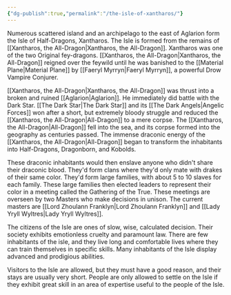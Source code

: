 ```yaml
---
{"dg-publish":true,"permalink":"/the-isle-of-xantharos/"}
---
```


Numerous scattered island and an archipelago to the east of Aglarion form the Isle of Half-Dragons, Xantharos. The Isle is formed from the remains of [[Xantharos, the All-Dragon\|Xantharos, the All-Dragon]]. Xantharos was one of the two Original fey-dragons. [[Xantharos, the All-Dragon\|Xantharos, the All-Dragon]] reigned over the feywild until he was banished to the [[Material Plane\|Material Plane]] by [[Faeryl Myrryn\|Faeryl Myrryn]], a powerful Drow Vampire Conjurer. 

[[Xantharos, the All-Dragon\|Xantharos, the All-Dragon]] was thrust into a broken and ruined [[Aglarion\|Aglarion]]. He immediately did battle with the Dark Star. [[The Dark Star\|The Dark Star]] and its [[The Dark Angels\|Angelic Forces]] won after a short, but extremely bloody struggle and reduced the [[Xantharos, the All-Dragon\|All-Dragon]] to a mere corpse. The [[Xantharos, the All-Dragon\|All-Dragon]] fell into the sea, and its corpse formed into the geography as centuries passed. The immense draconic energy of the [[Xantharos, the All-Dragon\|All-Dragon]] began to transform the inhabitants into Half-Dragons, Dragonborn, and Kobolds. 

These draconic inhabitants would then enslave anyone who didn't share their draconic blood. They'd form clans where they'd only mate with drakes of their same color. They'd form large families, with about 5 to 10 slaves for each family. These large families then elected leaders to represent their color in a meeting called the Gathering of the True. These meetings are overseen by two Masters who make decisions in unison. The current masters are [[Lord Zhoulann Franklyn\|Lord Zhoulann Franklyn]] and [[Lady Yryll Wyltres\|Lady Yryll Wyltres]]. 

The citizens of the Isle are ones of slow, wise, calculated decision. Their society exhibits emotionless cruelty and paramount law. There are few inhabitants of the isle, and they live long and comfortable lives where they can train themselves in specific skills. Many inhabitants of the Isle display advanced and prodigious abilities. 

Visitors to the Isle are allowed, but they must have a good reason, and their stays are usually very short. People are only allowed to settle on the Isle if they exhibit great skill in an area of expertise useful to the people of the Isle.  